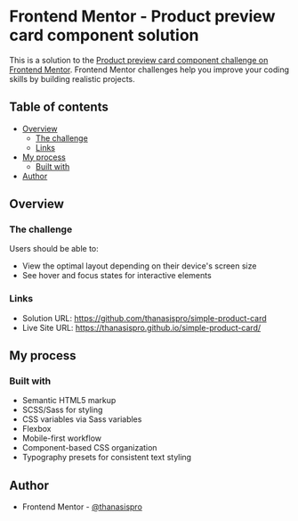 # Frontend Mentor - Product preview card component solution

This is a solution to the [Product preview card component challenge on Frontend Mentor](https://www.frontendmentor.io/challenges/product-preview-card-component-GO7UmttRfa). Frontend Mentor challenges help you improve your coding skills by building realistic projects. 

## Table of contents

- [Overview](#overview)
  - [The challenge](#the-challenge)
  - [Links](#links)
- [My process](#my-process)
  - [Built with](#built-with)
- [Author](#author)

## Overview

### The challenge

Users should be able to:

- View the optimal layout depending on their device's screen size
- See hover and focus states for interactive elements

### Links

- Solution URL: https://github.com/thanasispro/simple-product-card
- Live Site URL: https://thanasispro.github.io/simple-product-card/

## My process

### Built with

- Semantic HTML5 markup
- SCSS/Sass for styling
- CSS variables via Sass variables
- Flexbox
- Mobile-first workflow
- Component-based CSS organization
- Typography presets for consistent text styling

## Author

- Frontend Mentor - [@thanasispro](https://www.frontendmentor.io/profile/thanasispro)